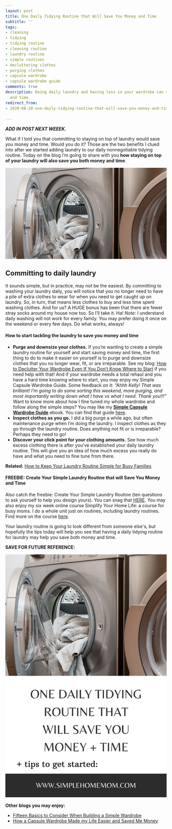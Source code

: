 ```yaml
---
layout: post
title: One Daily Tidying Routine that Will Save You Money and Time
subtitle: ''
tags:
- cleaning
- tidying
- tidying routine
- cleaning routine
- laundry routine
- simple routines
- decluttering clothes
- purging clothes
- capsule wardrobe
- capsule wardrobe guide
comments: true
description: Doing daily laundry and having less in your wardrobe can save you money
  and time.
redirect_from:
- 2020-08-20-one-daily-tidying-routine-that-will-save-you-money-and-time

---
```

**_ADD IN POST NEXT WEEEK._**

What if I told you that committing to staying on top of laundry would save you money and time. Would you do it? Those are the two benefits I clued into after we started adding laundry to our daily nonnegotiable tidying routine. Today on the blog I’m going to share with you **how staying on top of your laundry will also save you both money and time**.

![A picture of a washer and dryer with clothes in them.](/uploads/one-daily-tidying-routine-that-will-save-you-money-and-time-shm.jpg "One Daily Tidying Routine that Will Save You Money and Time SHM")

## Committing to daily laundry

It sounds simple, but in practice, may not be the easiest. By committing to washing your laundry daily, you will notice that you no longer need to have a pile of extra clothes to wear for when you need to get caught up on laundry. So, in turn, that means less clothes to buy and less time spent washing clothes. And for us? A HUGE bonus has been that there are fewer stray socks around my house now too. So I’ll take it. Ha! _Note:_ I understand daily washing will not work for every family. You may prefer doing it once on the weekend or every few days. Do what works, always!

#### How to start tackling the laundry to save you money and time

* **Purge and downsize your clothes.** If you’re wanting to create a simple laundry routine for yourself and start saving money and time, the first thing to do to make it easier on yourself is to purge and downsize clothes that you no longer wear, fit, or are irreparable.  See my blog: [How to Declutter Your Wardrobe Even If You Don’t Know Where to Start](https://www.simplehomemom.com/2020-08-25-how-to-declutter-your-wardrobe-even-if-you-don-t-know-where-to-start/) if you need help with that! And if your wardrobe needs a total rehaul and you have a hard time knowing where to start, you may enjoy my Simple Capsule Wardrobe Guide. Some feedback on it: _“Ahhh Kelly! That was brilliant! I’m going to do some sorting this weekend, more purging, and most importantly writing down what I have vs what I need. Thank you!!!”_ Want to know more about how I fine tuned my whole wardrobe and follow along the simple steps? You may like my [**Simple Capsule Wardrobe Guide**](https://www.simplehomemom.com/simple-capsule-wardrobe-guide/) ebook. You can find that guide [here](https://www.simplehomemom.com/simple-capsule-wardrobe-guide/).
* **Inspect clothes as you go.** I did a big purge a while ago, but often maintenance purge when I’m doing the laundry. I inspect clothes as they go through the laundry routine. Does anything not fit or is irreparable? Perhaps they need to go!
* **Discover your click point for your clothing amounts.** See how much excess clothing there is after you’ve established your daily laundry routine. This will give you an idea of how much excess you really do have and what you need to fine tune from there.

**Related:** [How to Keep Your Laundry Routine Simple for Busy Families](https://www.simplehomemom.com/how-to-keep-your-laundry-routine-simple-for-busy-families/)

#### FREEBIE: Create Your Simple Laundry Routine that will Save You Money and Time

Also catch the freebie: Create Your Simple Laundry Routine (ten questions to ask yourself to help you design yours). You can snag that [HERE](https://mailchi.mp/a5efd04962e4/simplelaundry). You may also enjoy my six week online course Simplify Your Home Life: a course for busy moms. I do a whole unit just on routines, including laundry routines. Find more on the course [here](https://www.simplehome.com/course).

Your laundry routine is going to look different from someone else's, but hopefully the tips today will help you see that having a daily tidying routine for laundry may help you save both money and time. 

**SAVE FOR FUTURE REFERENCE:**

![A picture of a full washer.](/uploads/one-daily-tidying-routine-shm.jpg "One Daily Tidying Routine SHM")

**Other blogs you may enjoy:**

* [Fifteen Basics to Consider When Building a Simple Wardrobe](https://www.simplehomemom.com/2020-11-11-fifteen-basics-to-consider-when-building-a-simple-wardrobe/)
* [How a Capsule Wardrobe Made my Life Easier and Saved Me Money](https://www.simplehomemom.com/2020-10-27-how-a-capsule-wardrobe-made-my-life-easier-and-saved-me-money/)